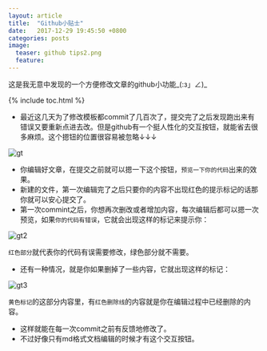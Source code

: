 ```yaml
---
layout: article
title:  "Github小贴士"
date:   2017-12-29 19:45:50 +0800
categories: posts
image:
  teaser: github tips2.png
  feature: 
---
```


这是我无意中发现的一个方便修改文章的github小功能_(:з」∠)_

{% include toc.html %}

-  最近这几天为了修改模板都commit了几百次了，提交完了之后发现跑出来有错误又要重新点进去改。但是github有一个挺人性化的交互按钮，就能省去很多麻烦。这个摁钮的位置很容易被忽略↓↓↓

![gt](https://image.ipaiban.com/upload-ueditor-image-20180106-1515176471610054919.png)

- 你编辑好文章，在提交之前就可以摁一下这个按钮，`预览一下你的代码`出来的效果。
- 新建的文件，第一次编辑完了之后只要你的内容不出现红色的提示标记的话那你就可以安心提交了。
- 第一次commint之后，你想再次删改或者增加内容，每次编辑后都可以摁一次预览，如果`你的代码有错误`，它就会出现这样的标记来提示你：

![gt2](https://image.ipaiban.com/upload-ueditor-image-20180106-1515177224047065931.png)

`红色部分`就代表你的代码有误需要修改，绿色部分就不需要。

- 还有一种情况，就是你如果删掉了一些内容，它就出现这样的标记：

![gt3](https://image.ipaiban.com/upload-ueditor-image-20180106-1515177816997091137.png)

`黄色标记`的这部分内容里，有`红色删除线`的内容就是你在编辑过程中已经删除的内容。

- 这样就能在每一次commit之前有反馈地修改了。
- 不过好像只有md格式文档编辑的时候才有这个交互按钮。
